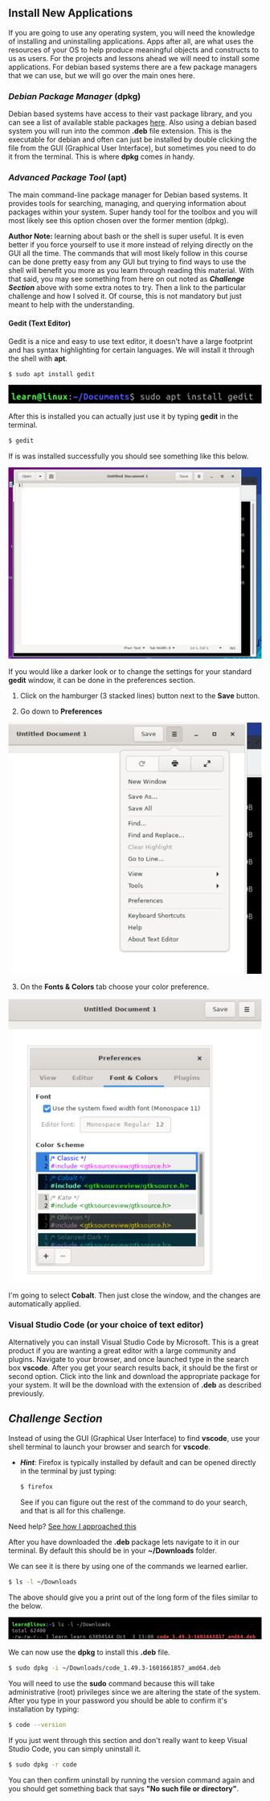 ## Install New Applications

If you are going to use any operating system, you will need the knowledge of installing and uninstalling applications.  Apps after all, are what uses the resources of your OS to help produce meaningful objects and constructs to us as users. For the projects and lessons ahead we will need to install some applications.  For debian based systems there are a few package managers that we can use, but we will go over the main ones here. 

### _Debian Package Manager_ (dpkg)

Debian based systems have access to their vast package library, and you can see a list of available stable packages [here](https://packages.debian.org/stable/).  Also using a debian based system you will run into the common **.deb** file extension.  This is the executable for debian and often can just be installed by double clicking the file from the GUI (Graphical User Interface), but sometimes you need to do it from the terminal. This is where **dpkg** comes in handy. 

### _Advanced Package Tool_ (apt)

The main command-line package manager for Debian based systems.  It provides tools for searching, managing, and querying information about packages within your system. Super handy tool for the toolbox and you will most likely see this option chosen over the former mention (dpkg).

**Author Note:** learning about bash or the shell is super useful. It is even better if you force yourself to use it more instead of relying directly on the GUI all the time. The commands that will most likely follow in this course can be done pretty easy from any GUI but trying to find ways to use the shell will benefit you more as you learn through reading this material. With that said, you may see something from here on out noted as **_Challenge Section_** above with some extra notes to try.  Then a link to the particular challenge and how I solved it. Of course, this is not mandatory but just meant to help with the understanding. 

#### Gedit (Text Editor)

Gedit is a nice and easy to use text editor, it doesn't have a large footprint and has syntax highlighting for certain languages. We will install it through the shell with **apt**. 

```.sh
$ sudo apt install gedit
```

![Gedit install with apt](../assets/2.finding_things/gedit_install.png)

After this is installed you can actually just use it by typing **gedit** in the terminal. 

```.sh
$ gedit
```

If is was installed successfully you should see something like this below. 

![Gedit install with apt](../assets/2.finding_things/gedit_new_document.png)

If you would like a darker look or to change the settings for your standard **gedit** window, it can be done in the preferences section. 

1. Click on the hamburger (3 stacked lines) button next to the **Save** button.  

2. Go down to **Preferences**

![Gedit install with apt](../assets/2.finding_things/gedit_preferences.png)

3. On the **Fonts & Colors** tab choose your color preference. 

![Gedit install with apt](../assets/2.finding_things/gedit_colors.png)

I'm going to select **Cobalt**. Then just close the window, and the changes are automatically applied. 

### Visual Studio Code (or your choice of text editor)

Alternatively you can install Visual Studio Code by Microsoft. This is a great product if you are wanting a great editor with a large community and plugins. Navigate to your browser, and once launched type in the search box **vscode**.  After you get your search results back, it should be the first or second option. Click into the link and download the appropriate package for your system. It will be the download with the extension of **.deb** as described previously. 

## _Challenge Section_

Instead of using the GUI (Graphical User Interface) to find **vscode**, use your shell terminal to launch your browser and search for **vscode**. 

* **_Hint_**: Firefox is typically installed by default and can be opened directly in the terminal by just typing: 
  
  ```.sh
  $ firefox
  ```
  
  See if you can figure out the rest of the command to do your search, and that is all for this challenge. 

Need help? [See how I approached this](../challenges/a.launch_search_from_browser.md)

After you have downloaded the **.deb** package lets navigate to it in our terminal. By default this should be in your **~/Downloads** folder. 

We can see it is there by using one of the commands we learned earlier. 

```.sh
$ ls -l ~/Downloads
```

The above should give you a print out of the long form of the files similar to the below. 

![Downloads folder with vscode package](../assets/2.finding_things/downloads_vscode.png)

We can now use the **dpkg** to install this **.deb** file. 

```.sh
$ sudo dpkg -i ~/Downloads/code_1.49.3-1601661857_amd64.deb
```

You will need to use the **sudo** command because this will take administrative (root) privileges since we are altering the state of the system. After you type in your password you should be able to confirm it's installation by typing: 

```.sh
$ code --version
```

If you just went through this section and don't really want to keep Visual Studio Code, you can simply uninstall it. 

```.sh
$ sudo dpkg -r code
```

You can then confirm uninstall by running the version command again and you should get something back that says **"No such file or directory"**.
